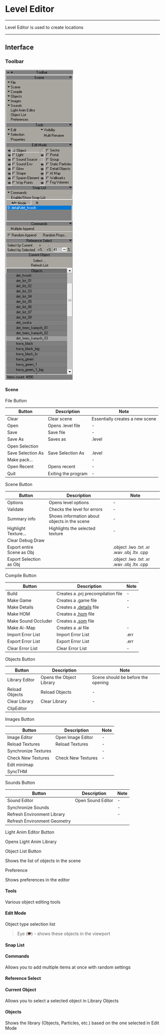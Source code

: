 # Level Editor

___

Level Editor is used to create locations

___

## Interface

### Toolbar

![toolbar centered](sdk-image/toolbar-level-editor.png)

#### Scene

File Button

| Button | Description | Note |
---|---|---|
| Clear | Clear scene | Essentially creates a new scene |
| Open | Opens .level file | - |
| Save | Save file | - |
| Save As | Saves as | .level |
| Open Selection |  |  |
| Save Selection As | Save Selection As | .level |
| Make pack... |  | - |
| Open Recent | Opens recent | - |
| Quit | Exiting the program | - |

Scene Button

| Button | Description | Note |
---|---|---|
| Options | Opens level options | - |
| Validate | Checks the level for errors | - |
| Summary info | Shows information about objects in the scene | - |
| Highlight Texture... | Highlights the selected texture | - |
| Clear Debug Draw |  |  |
| Export entire Scene as Obj |  | .object .lwo .txt .xr .wav .obj .ltx .cpp |
| Export Selection as Obj |  | .object .lwo .txt .xr .wav .obj .ltx .cpp |

Compile Button

| Button | Description | Note |
---|---|---|
| Build | Creates a .prj precompilation file | - |
| Make Game | Creates a .game file | - |
| Make Details | Creates a [.details](../main-folders-and-files/file-formats/detals.md) file | - |
| Make HOM | Creates a [.hom](../main-folders-and-files/file-formats/hom.md) file |  |
| Make Sound Occluder | Creates a [.som](../main-folders-and-files/file-formats/som.md) file |  |
| Make Ai-Map | Creates a .ai file | - |
| Import Error List | Import Error List | .err |
| Export Error List | Export Error List | .err |
| Clear Error List | Clear Error List | - |

Objects Button

| Button | Description | Note |
---|---|---|
| Library Editor | Opens the Object Library | Scene should be before the opening |
| Reload Objects | Reload Objects | - |
| Clear Library | Clear Library | - |
| ClipEditor |  |  |

Images Button

| Button | Description | Note |
---|---|---|
| Image Editor | Open Image Editor | - |
| Reload Textures | Reload Textures | - |
| Synchronize Textures |  | - |
| Check New Textures | Check New Textures | - |
| Edit minimap |  |  |
| SyncTHM |  |  |

Sounds Button

| Button | Description | Note |
---|---|---|
| Sound Editor | Open Sound Editor | - |
| Synchronize Sounds |  | - |
| Refresh Environment Library |  | - |
| Refresh Environment Geometry |  |  |

Light Anim Editor Button

Opens Light Anim Library

Object List Button

Shows the list of objects in the scene

Preference

Shows preferences in the editor

#### Tools

Various object editing tools

#### Edit Mode

Object type selection list

>Eye (![eye](sdk-image/sdk-icons/eye.bmp)) - shows these objects in the viewport

#### Snap List

#### Commands

Allows you to add multiple items at once with random settings

#### Reference Select

#### Current Object

Allows you to select a selected object in Library Objects

#### Objects

Shows the library (Objects, Particles, etc.) based on the one selected in Edit Mode